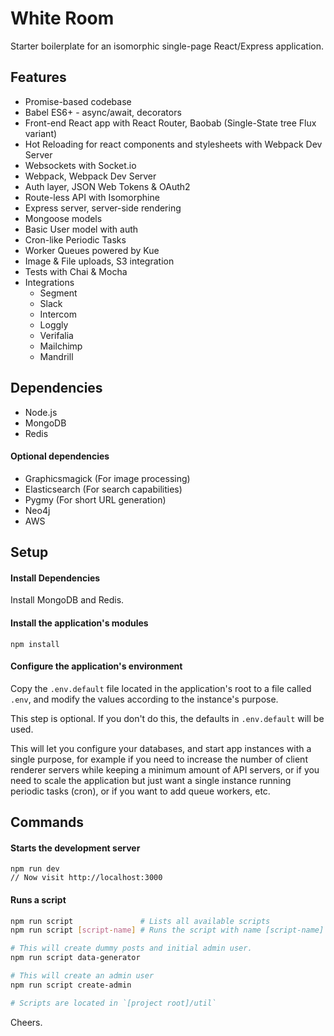 # White Room

Starter boilerplate for an isomorphic single-page React/Express application.

## Features

* Promise-based codebase
* Babel ES6+ - async/await, decorators
* Front-end React app with React Router, Baobab (Single-State tree Flux variant)
* Hot Reloading for react components and stylesheets with Webpack Dev Server
* Websockets with Socket.io
* Webpack, Webpack Dev Server
* Auth layer, JSON Web Tokens & OAuth2
* Route-less API with Isomorphine
* Express server, server-side rendering
* Mongoose models
* Basic User model with auth
* Cron-like Periodic Tasks
* Worker Queues powered by Kue
* Image & File uploads, S3 integration
* Tests with Chai & Mocha
* Integrations
  * Segment
  * Slack
  * Intercom
  * Loggly
  * Verifalia
  * Mailchimp
  * Mandrill

## Dependencies

* Node.js
* MongoDB
* Redis


#### Optional dependencies

* Graphicsmagick (For image processing)
* Elasticsearch (For search capabilities)
* Pygmy (For short URL generation)
* Neo4j
* AWS


## Setup

#### Install Dependencies
Install MongoDB and Redis.

#### Install the application's modules
`npm install`

#### Configure the application's environment
Copy the `.env.default` file located in the application's root to a file called `.env`, and modify the values according to the instance's purpose.

This step is optional. If you don't do this, the defaults in `.env.default` will be used.

This will let you configure your databases, and start app instances with a single purpose, for example if you need to increase the number of client renderer servers while keeping a minimum amount of API servers, or if you need to scale the application but just want a single instance running periodic tasks (cron), or if you want to add queue workers, etc.


## Commands

#### Starts the development server
```
npm run dev
// Now visit http://localhost:3000
```

#### Runs a script

```bash
npm run script               # Lists all available scripts
npm run script [script-name] # Runs the script with name [script-name]

# This will create dummy posts and initial admin user.
npm run script data-generator

# This will create an admin user
npm run script create-admin

# Scripts are located in `[project root]/util`
```

Cheers.
